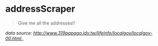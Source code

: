 # addressScraper

> Give me all the addresses!!



_data source: http://www.319papago.idv.tw/lifeinfo/localgov/localgov-00.html__
